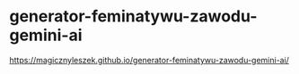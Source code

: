 # generator-feminatywu-zawodu-gemini-ai

https://magicznyleszek.github.io/generator-feminatywu-zawodu-gemini-ai/
